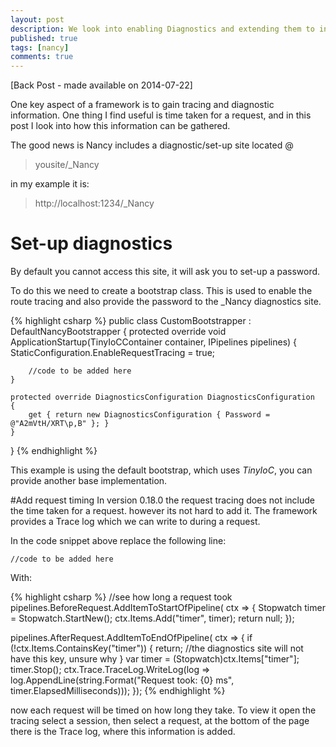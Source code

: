 ```yaml
---
layout: post
description: We look into enabling Diagnostics and extending them to include time taken
published: true
tags: [nancy]
comments: true
---
```

[Back Post - made available on 2014-07-22]

One key aspect of a framework is to gain tracing and diagnostic information. One thing I find useful is time taken for a request, and in this post I look into how this information can be gathered.

The good news is Nancy includes a diagnostic/set-up site located @

>yousite/_Nancy

in my example it is: 

>http://localhost:1234/_Nancy

# Set-up diagnostics
By default you cannot access this site, it will ask you to set-up a password. 

To do this we need to create a bootstrap class. This is used to enable the route tracing and also provide the password to the _Nancy diagnostics site.

{% highlight csharp %}
public class CustomBootstrapper : DefaultNancyBootstrapper
{
    protected override void ApplicationStartup(TinyIoCContainer container, IPipelines pipelines)
    {
        StaticConfiguration.EnableRequestTracing = true;

        //code to be added here
    }

    protected override DiagnosticsConfiguration DiagnosticsConfiguration
    {
        get { return new DiagnosticsConfiguration { Password = @"A2mVtH/XRT\p,B" }; }
    }
}
{% endhighlight %}

This example is using the default bootstrap, which uses *TinyIoC*, you can provide another base implementation.

#Add request timing
In version 0.18.0 the request tracing does not include the time taken for a request. however its not hard to add it. The framework provides a Trace log which we can write to during a request.

In the code snippet above replace the following line:

    //code to be added here

With:

{% highlight csharp %}
//see how long a request took
pipelines.BeforeRequest.AddItemToStartOfPipeline(
    ctx =>
    {
        Stopwatch timer = Stopwatch.StartNew();
        ctx.Items.Add("timer", timer);
        return null;
    });

pipelines.AfterRequest.AddItemToEndOfPipeline(
    ctx =>
    {
        if (!ctx.Items.ContainsKey("timer"))
        {
            return; //the diagnostics site will not have this key, unsure why
        }
        var timer = (Stopwatch)ctx.Items["timer"];
        timer.Stop();
        ctx.Trace.TraceLog.WriteLog(log => log.AppendLine(string.Format("Request took: {0} ms", timer.ElapsedMilliseconds)));
    });
{% endhighlight %}

now each request will be timed on how long they take. To view it open the tracing select a session, then select a request, at the bottom of the page there is the Trace log, where this information is added.